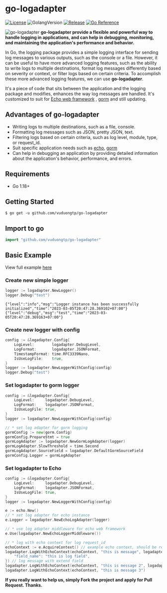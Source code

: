 # go-logadapter
[![License](https://img.shields.io/github/license/mashape/apistatus.svg)](https://github.com/vuduongtp/go-logadapter/blob/main/LICENSE)
![GolangVersion](https://img.shields.io/github/go-mod/go-version/vuduongtp/go-logadapter)
[![Release](https://img.shields.io/github/v/release/vuduongtp/go-logadapter)](https://github.com/vuduongtp/go-logadapter/releases)
[![Go Reference](https://pkg.go.dev/badge/github.com/vuduongtp/go-logadapter.svg)](https://pkg.go.dev/github.com/vuduongtp/go-logadapter)

![go-logadapter](https://user-images.githubusercontent.com/32934289/224491943-30e48110-ea1f-4a95-a396-5f04dd91f963.png)
**go-logadapter provide a flexible and powerful way to handle logging in applications, and can help in debugging, monitoring, and maintaining the application's performance and behavior.**

In Go, the logging package provides a simple logging interface for sending log messages to various outputs, such as the console or a file. However, it can be useful to have more advanced logging features, such as the ability to write logs to multiple destinations, format log messages differently based on severity or context, or filter logs based on certain criteria. To accomplish these more advanced logging features, we can use **go-logadapter**. 

It's a piece of code that sits between the application and the logging package and modifies, enhances the way log messages are handled. It's customized to suit for [Echo web framework](https://github.com/labstack/echo) , [gorm](https://github.com/go-gorm/gorm) and still updating.
## Advantages of go-logadapter
- Writing logs to multiple destinations, such as a file, console.
- Formatting log messages such as JSON, pretty JSON, text.
- Filtering logs based on certain criteria, such as log level, module, type, or request_id.
- Suit specific application needs such as [echo](https://github.com/labstack/echo), [gorm](https://github.com/go-gorm/gorm)
- Can help in debugging an application by providing detailed information about the application's behavior, performance, and errors.

## Requirements

- Go 1.18+

## Getting Started

```
$ go get -u github.com/vuduongtp/go-logadapter
```
## Import to go
```go
import "github.com/vuduongtp/go-logadapter"
```
## Basic Example
View full example [here](https://github.com/vuduongtp/go-logadapter/blob/main/test/test.go)
### Create new simple logger
```go
logger := logadapter.NewLogger()
logger.Debug("test")
```
```
{"level":"info","msg":"Logger instance has been successfully initialized","time":"2023-03-05T20:47:28.369102+07:00"}
{"level":"debug","msg":"test","time":"2023-03-05T20:47:28.369163+07:00"}
```
### Create new logger with config
```go
config := &logadapter.Config{
    LogLevel:        logadapter.DebugLevel,
    LogFormat:       logadapter.JSONFormat,
    TimestampFormat: time.RFC3339Nano,
    IsUseLogFile:    true,
}
logger := logadapter.NewLoggerWithConfig(config)
logger.Debug("test")
```
### Set logadapter to gorm logger
```go
config := &logadapter.Config{
    LogLevel:     logadapter.DebugLevel,
    LogFormat:    logadapter.JSONFormat,
    IsUseLogFile: true,
}
logger := logadapter.NewLoggerWithConfig(config)

// * set log adapter for gorm logging
gormConfig := new(gorm.Config)
gormConfig.PrepareStmt = true
gormLogAdapter := logadapter.NewGormLogAdapter(logger)
gormLogAdapter.SlowThreshold = time.Second
gormLogAdapter.SourceField = logadapter.DefaultGormSourceField
gormConfig.Logger = gormLogAdapter 
```
### Set logadapter to Echo
```go
config := &logadapter.Config{
    LogLevel:     logadapter.DebugLevel,
    LogFormat:    logadapter.JSONFormat,
    IsUseLogFile: true,
}
logger := logadapter.NewLoggerWithConfig(config)

e := echo.New()
// * set log adapter for echo instance
e.Logger = logadapter.NewEchoLogAdapter(logger)

// * use log adapter middleware for echo web framework
e.Use(logadapter.NewEchoLoggerMiddleware())

// * log with echo context for log request_id
echoContext := e.AcquireContext() // example echo context, should be replaced with echo.Request().Context()
logadapter.LogWithEchoContext(echoContext, "this is message", logadapter.LogTypeDebug, map[string]interface{}{
    "field_name": "this is log field",
}) // log message with extend field
logadapter.LogWithEchoContext(echoContext, "this is message 2", logadapter.LogTypeError) // log message error
logadapter.LogWithEchoContext(echoContext, "this is message 3")                          // log message debug
```
**If you really want to help us, simply Fork the project and apply for Pull Request. Thanks.**
